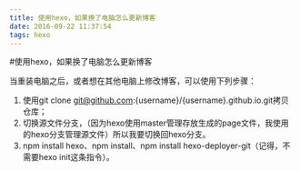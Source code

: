 ```yaml
---
title: 使用hexo，如果换了电脑怎么更新博客
date: 2016-09-22 11:37:54
tags: hexo
---
```


#使用hexo，如果换了电脑怎么更新博客

当重装电脑之后，或者想在其他电脑上修改博客，可以使用下列步骤：

1. 使用git clone git@github.com:{username}/{username}.github.io.git拷贝仓库；
2. 切换源文件分支，（因为hexo使用master管理存放生成的page文件，我使用的hexo分支管理源文件）所以我要切换回hexo分支。
3. npm install hexo、npm install、npm install hexo-deployer-git（记得，不需要hexo init这条指令）。
